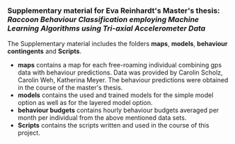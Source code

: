 ### Supplementary material for Eva Reinhardt's Master's thesis: *Raccoon Behaviour Classification employing Machine Learning Algorithms using Tri-axial Accelerometer Data*

The Supplementary material includes the folders **maps**, **models**, **behaviour contingents** and **Scripts**. 

* **maps** contains a map for each free-roaming individual combining gps data with behaviour predictions. Data was provided by Carolin Scholz, Carolin Weh, Katherina Meyer. The behaviour predictions were obtained in the course of the master's thesis.
* **models** contains the used and trained models for the simple model option as well as for the layered model option.
* **behaviour budgets** contains hourly behaviour budgets averaged per month per individual from the above mentioned data sets.
* **Scripts** contains the scripts written and used in the course of this project. 
